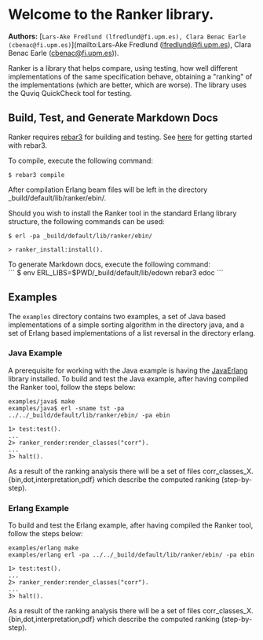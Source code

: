 

# Welcome to the Ranker library. #

__Authors:__ [`Lars-Ake Fredlund (lfredlund@fi.upm.es), Clara Benac Earle (cbenac@fi.upm.es)`](mailto:Lars-Ake Fredlund (lfredlund@fi.upm.es), Clara Benac Earle (cbenac@fi.upm.es)).

Ranker is a library that helps compare, using testing, how well different
implementations of the same specification behave, obtaining 
a "ranking" of the implementations (which are better, which are worse).
The library uses the Quviq QuickCheck tool for testing.


## Build, Test, and Generate Markdown Docs ##

Ranker requires [rebar3](http://www.rebar3.org) for
building and testing.  See [here](http://www.rebar3.org/v3.0/docs/getting-started) for
getting started with rebar3.

To compile, execute the following command:<br />

```
$ rebar3 compile
```


After compilation Erlang beam files will be left in the
directory _build/default/lib/ranker/ebin/.

Should you wish to install the Ranker tool in the standard
Erlang library structure, the following commands can be used:<br />
```
$ erl -pa _build/default/lib/ranker/ebin/

> ranker_install:install().
```
</p>

<p>
To generate Markdown docs, execute the following command:<br/>
```
$ env ERL_LIBS=$PWD/_build/default/lib/edown rebar3 edoc
```



## Examples ##

The `examples` directory contains two examples, a set of Java based
implementations of a simple sorting algorithm in the directory java, and
a set of Erlang based implementations of a list reversal in the 
directory erlang.


### Java Example ###


A prerequisite for working with the Java example is having
the [JavaErlang](https://github.com/fredlund/JavaErlang.git) library installed. 
To build and test the Java example, after having compiled
the Ranker tool, follow the steps below:

```
examples/java$ make
examples/java$ erl -sname tst -pa ../../_build/default/lib/ranker/ebin/ -pa ebin

1> test:test().
...
2> ranker_render:render_classes("corr").
...
3> halt().
```

As a result of the ranking analysis there will be a set of files corr_classes_X.{bin,dot,interpretation,pdf} which describe the computed ranking (step-by-step).


### Erlang Example ###


To build and test the Erlang example, after having compiled
the Ranker tool, follow the steps below:

```
examples/erlang make
examples/erlang erl -pa ../../_build/default/lib/ranker/ebin/ -pa ebin

1> test:test().
...
2> ranker_render:render_classes("corr").
...
3> halt().
```

As a result of the ranking analysis there will be a set of files corr_classes_X.{bin,dot,interpretation,pdf} which describe the computed ranking (step-by-step).

